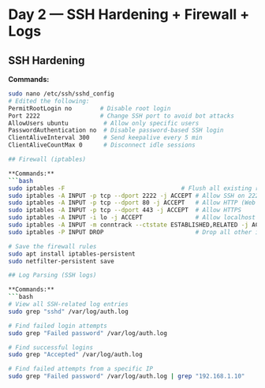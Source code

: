 # Day 2 — SSH Hardening + Firewall + Logs

## SSH Hardening

**Commands:**
```bash
sudo nano /etc/ssh/sshd_config
# Edited the following:
PermitRootLogin no        # Disable root login
Port 2222                 # Change SSH port to avoid bot attacks
AllowUsers ubuntu          # Allow only specific users
PasswordAuthentication no  # Disable password-based SSH login
ClientAliveInterval 300    # Send keepalive every 5 min
ClientAliveCountMax 0      # Disconnect idle sessions

## Firewall (iptables)

**Commands:**
```bash
sudo iptables -F                                 # Flush all existing rules
sudo iptables -A INPUT -p tcp --dport 2222 -j ACCEPT # Allow SSH on 2222
sudo iptables -A INPUT -p tcp --dport 80 -j ACCEPT   # Allow HTTP (Web Server)
sudo iptables -A INPUT -p tcp --dport 443 -j ACCEPT  # Allow HTTPS
sudo iptables -A INPUT -i lo -j ACCEPT               # Allow localhost traffic
sudo iptables -A INPUT -m conntrack --ctstate ESTABLISHED,RELATED -j ACCEPT  # Allow return traffic
sudo iptables -P INPUT DROP                          # Drop all other incoming traffic

# Save the firewall rules
sudo apt install iptables-persistent
sudo netfilter-persistent save

## Log Parsing (SSH logs)

**Commands:**
```bash
# View all SSH-related log entries
sudo grep "sshd" /var/log/auth.log

# Find failed login attempts
sudo grep "Failed password" /var/log/auth.log

# Find successful logins
sudo grep "Accepted" /var/log/auth.log

# Find failed attempts from a specific IP
sudo grep "Failed password" /var/log/auth.log | grep "192.168.1.10"

